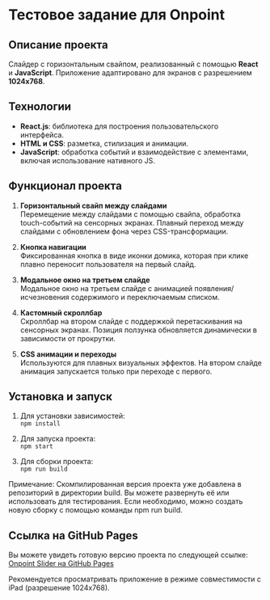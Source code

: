 # Тестовое задание для Onpoint

## Описание проекта

Слайдер с горизонтальным свайпом, реализованный с помощью **React** и **JavaScript**. Приложение адаптировано для экранов с разрешением **1024x768**.

## Технологии

- **React.js**: библиотека для построения пользовательского интерфейса.
- **HTML и CSS**: разметка, стилизация и анимации.
- **JavaScript**: обработка событий и взаимодействие с элементами, включая использование нативного JS.

## Функционал проекта

1. **Горизонтальный свайп между слайдами**  
   Перемещение между слайдами с помощью свайпа, обработка touch-событий на сенсорных экранах. Плавный переход между слайдами с обновлением фона через CSS-трансформации.

2. **Кнопка навигации**  
   Фиксированная кнопка в виде иконки домика, которая при клике плавно переносит пользователя на первый слайд.

3. **Модальное окно на третьем слайде**  
   Модальное окно на третьем слайде с анимацией появления/исчезновения содержимого и переключаемым списком.

4. **Кастомный скроллбар**  
   Скроллбар на втором слайде с поддержкой перетаскивания на сенсорных экранах. Позиция ползунка обновляется динамически в зависимости от прокрутки.

5. **CSS анимации и переходы**  
   Используются для плавных визуальных эффектов. На втором слайде анимация запускается только при переходе с первого.

## Установка и запуск

1. Для установки зависимостей:  
   `npm install`

2. Для запуска проекта:  
   `npm start`

2. Для сборки проекта:  
   `npm run build`

Примечание: Скомпилированная версия проекта уже добавлена в репозиторий в директории build. Вы можете развернуть её или использовать для тестирования. Если необходимо, можно создать новую сборку с помощью команды npm run build.


## Ссылка на GitHub Pages

Вы можете увидеть готовую версию проекта по следующей ссылке: [Onpoint Slider на GitHub Pages](https://sashadudkina5.github.io/onpoint_slider/)

Рекомендуется просматривать приложение в режиме совместимости с iPad (разрешение 1024x768).